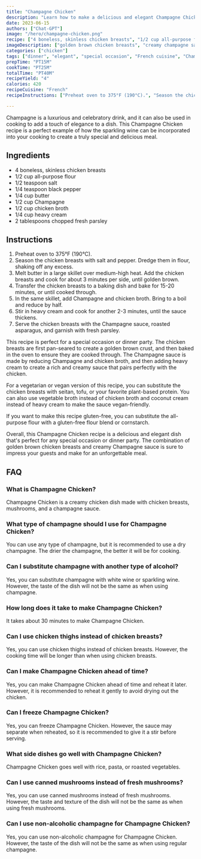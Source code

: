 ```yaml
---
title: "Champagne Chicken"
description: "Learn how to make a delicious and elegant Champagne Chicken recipe that's perfect for a special occasion or dinner party."
date: 2023-06-15
authors: ["Chat-GPT"]
image: "/hero/champagne-chicken.png"
recipe: ["4 boneless, skinless chicken breasts", "1/2 cup all-purpose flour", "1/2 teaspoon salt", "1/4 teaspoon black pepper", "1/4 cup butter", "1/2 cup Champagne", "1/2 cup chicken broth", "1/4 cup heavy cream", "2 tablespoons chopped fresh parsley"]
imageDescription: ["golden brown chicken breasts", "creamy champagne sauce", "side of roasted asparagus", "garnished with fresh parsley"]
categories: ["chicken"]
tags: ["dinner", "elegant", "special occasion", "French cuisine", "Champagne"]
prepTime: "PT15M"
cookTime: "PT25M"
totalTime: "PT40M"
recipeYield: "4"
calories: 420
recipeCuisine: "French"
recipeInstructions: ["Preheat oven to 375°F (190°C).", "Season the chicken breasts with salt and pepper. Dredge them in flour, shaking off any excess.", "Melt butter in a large skillet over medium-high heat. Add the chicken breasts and cook for about 3 minutes per side, until golden brown.", "Transfer the chicken breasts to a baking dish and bake for 15-20 minutes, or until cooked through.", "In the same skillet, add Champagne and chicken broth. Bring to a boil and reduce by half.", "Stir in heavy cream and cook for another 2-3 minutes, until the sauce thickens.", "Serve the chicken breasts with the Champagne sauce, roasted asparagus, and garnish with fresh parsley."]

---
```


Champagne is a luxurious and celebratory drink, and it can also be used in cooking to add a touch of elegance to a dish. This Champagne Chicken recipe is a perfect example of how the sparkling wine can be incorporated into your cooking to create a truly special and delicious meal.

## Ingredients

- 4 boneless, skinless chicken breasts
- 1/2 cup all-purpose flour
- 1/2 teaspoon salt
- 1/4 teaspoon black pepper
- 1/4 cup butter
- 1/2 cup Champagne
- 1/2 cup chicken broth
- 1/4 cup heavy cream
- 2 tablespoons chopped fresh parsley

## Instructions

1. Preheat oven to 375°F (190°C).
2. Season the chicken breasts with salt and pepper. Dredge them in flour, shaking off any excess.
3. Melt butter in a large skillet over medium-high heat. Add the chicken breasts and cook for about 3 minutes per side, until golden brown.
4. Transfer the chicken breasts to a baking dish and bake for 15-20 minutes, or until cooked through.
5. In the same skillet, add Champagne and chicken broth. Bring to a boil and reduce by half.
6. Stir in heavy cream and cook for another 2-3 minutes, until the sauce thickens.
7. Serve the chicken breasts with the Champagne sauce, roasted asparagus, and garnish with fresh parsley.

This recipe is perfect for a special occasion or dinner party. The chicken breasts are first pan-seared to create a golden brown crust, and then baked in the oven to ensure they are cooked through. The Champagne sauce is made by reducing Champagne and chicken broth, and then adding heavy cream to create a rich and creamy sauce that pairs perfectly with the chicken.

For a vegetarian or vegan version of this recipe, you can substitute the chicken breasts with seitan, tofu, or your favorite plant-based protein. You can also use vegetable broth instead of chicken broth and coconut cream instead of heavy cream to make the sauce vegan-friendly.

If you want to make this recipe gluten-free, you can substitute the all-purpose flour with a gluten-free flour blend or cornstarch.

Overall, this Champagne Chicken recipe is a delicious and elegant dish that's perfect for any special occasion or dinner party. The combination of golden brown chicken breasts and creamy Champagne sauce is sure to impress your guests and make for an unforgettable meal.

## FAQ

### What is Champagne Chicken?

Champagne Chicken is a creamy chicken dish made with chicken breasts, mushrooms, and a champagne sauce.

### What type of champagne should I use for Champagne Chicken?

You can use any type of champagne, but it is recommended to use a dry champagne. The drier the champagne, the better it will be for cooking.

### Can I substitute champagne with another type of alcohol?

Yes, you can substitute champagne with white wine or sparkling wine. However, the taste of the dish will not be the same as when using champagne.

### How long does it take to make Champagne Chicken?

It takes about 30 minutes to make Champagne Chicken.

### Can I use chicken thighs instead of chicken breasts?

Yes, you can use chicken thighs instead of chicken breasts. However, the cooking time will be longer than when using chicken breasts.

### Can I make Champagne Chicken ahead of time?

Yes, you can make Champagne Chicken ahead of time and reheat it later. However, it is recommended to reheat it gently to avoid drying out the chicken.

### Can I freeze Champagne Chicken?

Yes, you can freeze Champagne Chicken. However, the sauce may separate when reheated, so it is recommended to give it a stir before serving.

### What side dishes go well with Champagne Chicken?

Champagne Chicken goes well with rice, pasta, or roasted vegetables.

### Can I use canned mushrooms instead of fresh mushrooms?

Yes, you can use canned mushrooms instead of fresh mushrooms. However, the taste and texture of the dish will not be the same as when using fresh mushrooms.

### Can I use non-alcoholic champagne for Champagne Chicken?

Yes, you can use non-alcoholic champagne for Champagne Chicken. However, the taste of the dish will not be the same as when using regular champagne.